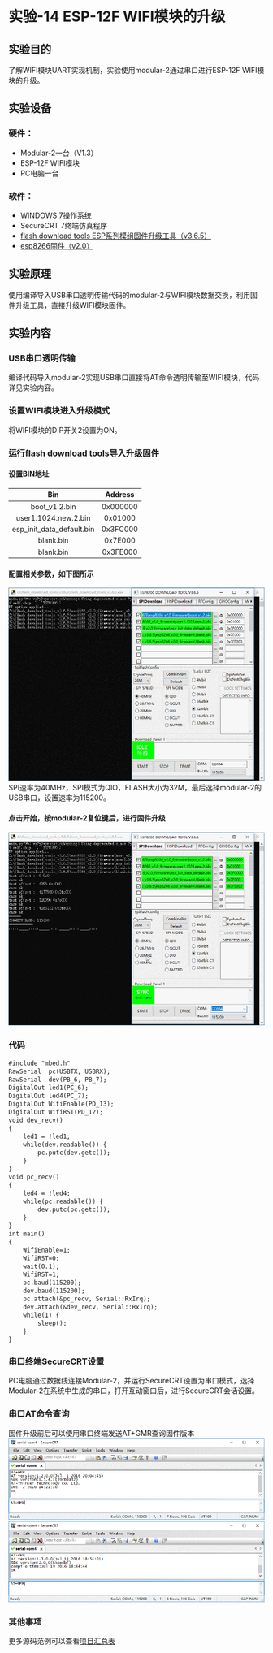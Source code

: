 # 实验-14 ESP-12F WIFI模块的升级
## 实验目的
了解WIFI模块UART实现机制，实验使用modular-2通过串口进行ESP-12F WIFI模块的升级。
## 实验设备
### 硬件：
+ Modular-2一台（V1.3）
+ ESP-12F WIFI模块
+ PC电脑一台
### 软件：
+ WINDOWS 7操作系统
+ SecureCRT 7终端仿真程序
+ [flash download tools ESP系列模组固件升级工具（v3.6.5）](https://www.espressif.com/sites/default/files/tools/flash_download_tools_v3.6.5_0.zip)
+ [esp8266固件（v2.0）](https://os.mbed.com/media/uploads/sarahmarshy/esp8266_v2.0_firmware.zip) 
## 实验原理
使用编译导入USB串口透明传输代码的modular-2与WIFI模块数据交换，利用固件升级工具，直接升级WIFI模块固件。
## 实验内容
### USB串口透明传输
编译代码导入modular-2实现USB串口直接将AT命令透明传输至WIFI模块，代码详见实验内容。
### 设置WIFI模块进入升级模式
将WIFI模块的DIP开关2设置为ON。
### 运行flash download tools导入升级固件
#### 设置BIN地址
|Bin|Address|
| :----: | :----: |
|boot_v1.2.bin|0x000000|
|user1.1024.new.2.bin|0x01000|
|esp_init_data_default.bin|0x3FC000|
|blank.bin|0x7E000|
|blank.bin|0x3FE000|
#### 配置相关参数，如下图所示
![导入固件配置参数](./screenshots/flash_download_tools_load_firmware.png)
SPI速率为40MHz，SPI模式为QIO，FLASH大小为32M，最后选择modular-2的USB串口，设置速率为115200。
#### 点击开始，按modular-2复位键后，进行固件升级
![点击开始上电复位](./screenshots/flash_download_tools_firmware_update_start.png)
### 代码
```
#include "mbed.h"
RawSerial  pc(USBTX, USBRX);
RawSerial  dev(PB_6, PB_7);
DigitalOut led1(PC_6);
DigitalOut led4(PC_7);
DigitalOut WifiEnable(PD_13);
DigitalOut WifiRST(PD_12);
void dev_recv()
{
    led1 = !led1;
    while(dev.readable()) {
        pc.putc(dev.getc());
    }
}
void pc_recv()
{
    led4 = !led4;
    while(pc.readable()) {
        dev.putc(pc.getc());
    }
}
int main()
{
    WifiEnable=1;
    WifiRST=0;
    wait(0.1);
    WifiRST=1; 
    pc.baud(115200);
    dev.baud(115200);
    pc.attach(&pc_recv, Serial::RxIrq);
    dev.attach(&dev_recv, Serial::RxIrq);
    while(1) {
        sleep();
    }
}
```
### 串口终端SecureCRT设置
PC电脑通过数据线连接Modular-2，并运行SecureCRT设置为串口模式，选择Modular-2在系统中生成的串口，打开互动窗口后，进行SecureCRT会话设置。
### 串口AT命令查询
固件升级前后可以使用串口终端发送AT+GMR查询固件版本<br>
![升级前固件版本](./screenshots/esp12f_check_version.png)
![升级后固件版本](./screenshots/esp12f_updated_check_version.png)
### 其他事项
更多源码范例可以查看[项目汇总表](https://github.com/modular2/modular-2/blob/master/software/readme.md)
